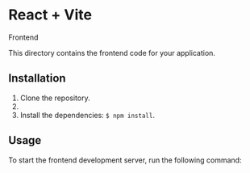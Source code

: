 # React + Vite

Frontend



This directory contains the frontend code for your application.

## Installation

1. Clone the repository.
2.
3. Install the dependencies: `$ npm install`.

## Usage
 
To start the frontend development server, run the following command:



